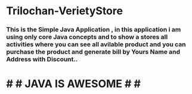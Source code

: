 # Trilochan-VerietyStore
### This is the Simple Java Application , in this application i am using only core Java concepts and to show a stores all activities where you can see all avilable product and  you can purchase the product and generate bill by Yours Name and Address with Discount.. ###
# # # JAVA IS AWESOME # # # 

